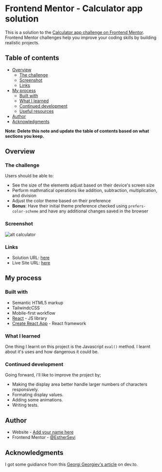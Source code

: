 # Frontend Mentor - Calculator app solution

This is a solution to the [Calculator app challenge on Frontend Mentor](https://www.frontendmentor.io/challenges/calculator-app-9lteq5N29). Frontend Mentor challenges help you improve your coding skills by building realistic projects.

## Table of contents

- [Overview](#overview)
  - [The challenge](#the-challenge)
  - [Screenshot](#screenshot)
  - [Links](#links)
- [My process](#my-process)
  - [Built with](#built-with)
  - [What I learned](#what-i-learned)
  - [Continued development](#continued-development)
  - [Useful resources](#useful-resources)
- [Author](#author)
- [Acknowledgments](#acknowledgments)

**Note: Delete this note and update the table of contents based on what sections you keep.**

## Overview

### The challenge

Users should be able to:

- See the size of the elements adjust based on their device's screen size
- Perform mathmatical operations like addition, subtraction, multiplication, and division
- Adjust the color theme based on their preference
- **Bonus**: Have their initial theme preference checked using `prefers-color-scheme` and have any additional changes saved in the browser

### Screenshot

![alt calculator](https://github.com/EstherSeyi/calculator-app/blob/main/screenshot.png?raw=true)

### Links

- Solution URL: [here](https://github.com/EstherSeyi/calculator-app)
- Live Site URL: [here](https://calculator-app-theta.vercel.app/)

## My process

### Built with

- Semantic HTML5 markup
- TailwindcCSS
- Mobile-first workflow
- [React](https://reactjs.org/) - JS library
- [Create React App](https://create-react-app.dev/) - React framework

### What I learned

One thing I learnt on this project is the Javascript `eval()` method. I learnt about it's uses and how dangerous it could be.

### Continued development

Going forward, i'll like to improve the project by;

- Making the display area better handle larger numbers of characters responsively.
- Formating display values.
- Adding some animations.
- Writing tests.

## Author

- Website - [Add your name here](https://www.estherogundijo.rocks)
- Frontend Mentor - [@EstherSeyi](https://www.frontendmentor.io/profile/EstherSeyi)

## Acknowledgments

I got some guidiance from this [Georgi Georgiev's article](https://dev.to/gjorgiev/how-to-create-a-simple-calculator-web-app-using-react-js-4gc3) on dev.to.

